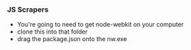 ### JS Scrapers ###

* You're going to need to get node-webkit on your computer
* clone this into that folder
* drag the package.json onto the nw.exe